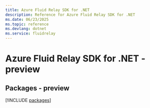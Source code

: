 ```yaml
---
title: Azure Fluid Relay SDK for .NET
description: Reference for Azure Fluid Relay SDK for .NET
ms.date: 06/23/2025
ms.topic: reference
ms.devlang: dotnet
ms.service: fluidrelay
---
```

# Azure Fluid Relay SDK for .NET - preview
## Packages - preview
[!INCLUDE [packages](fluid-relay-index.md)]